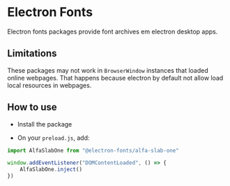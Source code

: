 # Electron Fonts

Electron fonts packages provide font archives em electron desktop apps.

## Limitations

These packages may not work in `BrowserWindow` instances that loaded online webpages. That happens because electron by default not allow load local resources in webpages.

## How to use

* Install the package

* On your `preload.js`, add:

```ts
import AlfaSlabOne from "@electron-fonts/alfa-slab-one"

window.addEventListener("DOMContentLoaded", () => {
    AlfaSlabOne.inject()
})
```